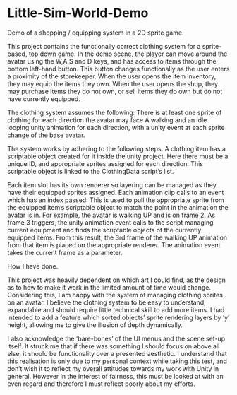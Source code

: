 # Little-Sim-World-Demo
Demo of a shopping / equipping system in a 2D sprite game.

This project contains the functionally correct clothing system for a sprite-based, top down game. In the demo scene, the player can move around the avatar using the W,A,S and D keys, and has access to items through the bottom left-hand button. This button changes functionally as the user enters a proximity of the storekeeper.
	When the user opens the item inventory, they may equip the items they own. When the user opens the shop, they may purchase items they do not own, or sell items they do own but do not have currently equipped. 

The clothing system assumes the following:
There is at least one sprite of clothing for each direction the avatar may face
A walking and an idle looping unity animation for each direction, with a unity event at each sprite change of the base avatar.

The system works by adhering to the following steps.
 A clothing item has a scriptable object created for it inside the unity project. Here there must be a unique ID, and appropriate sprites assigned for each direction.
This scriptable object is linked to the ClothingData script’s list.

Each item slot has its own renderer so layering can be managed as they have their equipped sprites assigned. Each animation clip calls to an event which has an index passed. This is used to pull the appropriate sprite from the equipped item’s scriptable object to match the point in the animation the avatar is in.
	For example, the avatar is walking UP and is on frame 2. As frame 3 triggers, the unity animation event calls to the script managing current equipment and finds the scriptable objects of the currently equipped items. From this result, the 3rd frame of the walking UP animation from that item is placed on the appropriate renderer. The animation event takes the current frame as a parameter.

How I have done.

This project was heavily dependent on which art I could find, as the design as to how to make it work in the limited amount of time would change. Considering this, I am happy with the system of managing clothing sprites on an avatar. I believe the clothing system to be easy to understand, expandable and should require little technical skill to add more items. I had intended to add a feature which sorted objects’ sprite rendering layers by ‘y’ height, allowing me to give the illusion of depth dynamically.

I also acknowledge the ‘bare-bones’ of the UI menus and the scene set-up itself. It struck me that if there was something I should focus on above all else, it should be functionality over a presented aesthetic. I understand that this realisation is only due to my personal context while taking this test, and don’t wish it to reflect my overall attitudes towards my work with Unity in general. However in the interest of fairness, this must be looked at with an even regard and therefore I must reflect poorly about my efforts.

